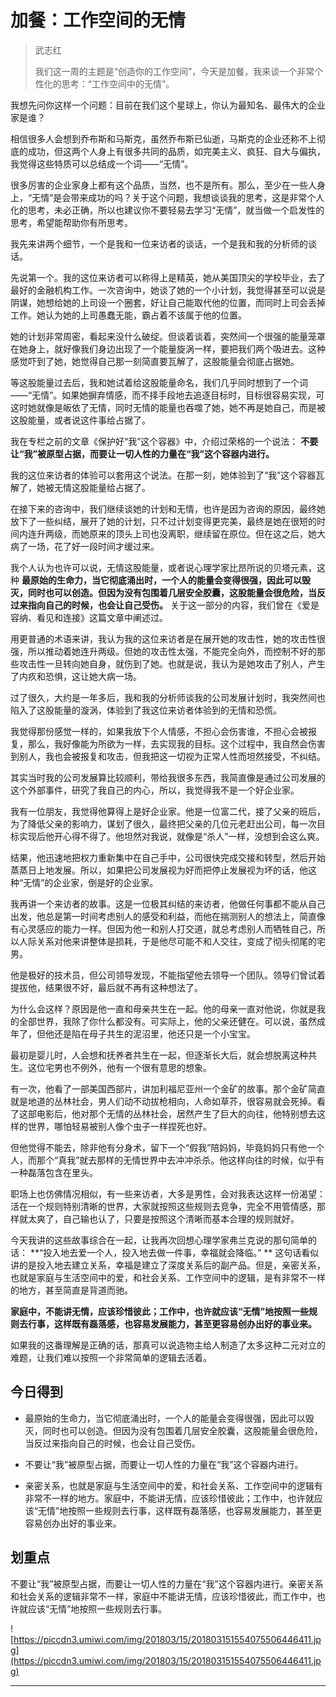 # 加餐：工作空间的无情

> 武志红
> 
> 我们这一周的主题是“创造你的工作空间”，今天是加餐，我来谈一个非常个性化的思考：“工作空间中的无情”。

我想先问你这样一个问题：目前在我们这个星球上，你认为最知名、最伟大的企业家是谁？

相信很多人会想到乔布斯和马斯克，虽然乔布斯已仙逝，马斯克的企业还称不上彻底的成功，但这两个人身上有很多共同的品质，如完美主义、疯狂、自大与偏执，我觉得这些特质可以总结成一个词——“无情”。

很多厉害的企业家身上都有这个品质，当然，也不是所有。那么，至少在一些人身上，“无情”是会带来成功的吗？关于这个问题，我想谈谈我的思考，这是非常个人化的思考，未必正确，所以也建议你不要轻易去学习“无情”，就当做一个启发性的思考，希望能帮助你有所思考。

我先来讲两个细节，一个是我和一位来访者的谈话，一个是我和我的分析师的谈话。

先说第一个。我的这位来访者可以称得上是精英，她从美国顶尖的学校毕业，去了最好的金融机构工作。一次咨询中，她谈了她的一个小计划，我觉得甚至可以说是阴谋，她想给她的上司设一个圈套，好让自己能取代他的位置，而同时上司会丢掉工作。她认为她的上司愚蠢无能，霸占着不该属于他的位置。

她的计划非常周密，看起来没什么破绽。但谈着谈着，突然间一个很强的能量笼罩在她身上，就好像我们身边出现了一个能量旋涡一样，要把我们两个吸进去。这种感觉吓到了她，她觉得自己那一刻简直要瓦解了，这股能量会彻底占据她。

等这股能量过去后，我和她试着给这股能量命名，我们几乎同时想到了一个词——“无情”。如果她摒弃情感，而不择手段地去追逐目标时，目标很容易实现，可这时她就像是皈依了无情，同时无情的能量也吞噬了她，她不再是她自己，而是被这股能量，或者说这件事给占据了。

我在专栏之前的文章《保护好“我”这个容器》中，介绍过荣格的一个说法： **不要让“我”被原型占据，而要让一切人性的力量在“我”这个容器内进行。**

我的这位来访者的体验可以套用这个说法。在那一刻，她体验到了“我”这个容器瓦解了，她被无情这股能量给占据了。

在接下来的咨询中，我们继续谈她的计划和无情，也许是因为咨询的原因，最终她放下了一些纠结，展开了她的计划，只不过计划变得更完美，最终是她在很短的时间内连升两级，而她原来的顶头上司也没离职，继续留在原位。但在这之后，她大病了一场，花了好一段时间才缓过来。

我个人认为也许可以说，无情这股能量，或者说心理学家比昂所说的贝塔元素，这种 **最原始的生命力，当它彻底涌出时，一个人的能量会变得很强，因此可以毁灭，同时也可以创造。但因为没有包围着几层安全胶囊，这股能量会很危险，当反过来指向自己的时候，也会让自己受伤。** 关于这一部分的内容，我们曾在《爱是容纳、看见和连接》这篇文章中阐述过。

用更普通的术语来讲，我认为我的这位来访者是在展开她的攻击性，她的攻击性很强，所以推动着她连升两级。但她的攻击性太强，不能完全向外，而控制不好的那些攻击性一旦转向她自身，就伤到了她。也就是说，我认为是她攻击了别人，产生了内疚和恐惧，这让她大病一场。

过了很久，大约是一年多后，我和我的分析师谈我的公司发展计划时，我突然间也陷入了这股能量的漩涡，体验到了我这位来访者体验到的无情和恐慌。

我觉得那份感觉一样的，如果我放下个人情感，不担心会伤害谁，不担心会被报复，那么，我好像能为所欲为一样，去实现我的目标。这个过程中，我自然会伤害到别人，我也会被报复和攻击，但我把这一切视为正常人性而坦然接受，不纠结。

其实当时我的公司发展算比较顺利，带给我很多东西，我简直像是通过公司发展的这个外部事件，研究了我自己的内心，所以，我觉得我不是一个好企业家。

我有一位朋友，我觉得他算得上是好企业家。他是一位富二代，接了父亲的班后，为了降低父亲的影响力，谋划了很久，最终把父亲的几位元老赶出公司，每一次目标实现后他开心得不得了。他坦然对我说，就像是“杀人”一样，没想到会这么爽。

结果，他迅速地把权力重新集中在自己手中，公司很快完成交接和转型，然后开始蒸蒸日上地发展。所以，如果把公司发展视为好而把停止发展视为坏的话，他这种“无情”的企业家，倒是好的企业家。

我再讲一个来访者的故事。这是一位极其纠结的来访者，他做任何事都不能从自己出发，他总是第一时间考虑别人的感受和利益，而他在揣测别人的想法上，简直像有心灵感应的能力一样。但因为他一和别人打交道，就总考虑别人而牺牲自己，所以人际关系对他来讲整体是损耗，于是他尽可能不和人交往，变成了彻头彻尾的宅男。

他是极好的技术员，但公司领导发现，不能指望他去领导一个团队。领导们曾试着提拔他，结果很不好，最后就不再有这种想法了。

为什么会这样？原因是他一直和母亲共生在一起。他的母亲一直对他说，你就是我的全部世界，我除了你什么都没有。可实际上，他的父亲还健在。可以说，虽然成年了，但他还是陷在母子共生的泥沼里，他还只是一个小宝宝。

最初是婴儿时，人会想和抚养者共生在一起，但逐渐长大后，就会想脱离这种共生。这位宅男也不例外，他有一个很有意思的想象。

有一次，他看了一部美国西部片，讲加利福尼亚州一个金矿的故事。那个金矿简直就是地道的丛林社会，男人们动不动拔枪相向，人命如草芥，很容易就会死掉。看了这部电影后，他对那个无情的丛林社会，居然产生了巨大的向往，他特别想去这样的世界，哪怕轻易被别人像个虫子一样捏死也好。

但他觉得不能去，除非他有分身术，留下一个“假我”陪妈妈，毕竟妈妈只有他一个人，而那个“真我”就去那样的无情世界中去冲冲杀杀。他这样向往的时候，似乎有一种磊落包含在里头。

职场上也仿佛情况相似，有一些来访者，大多是男性，会对我表达这样一份渴望：活在一个规则特别清晰的世界，大家就按照这些规则去竞争，完全不用管情感，那样就太爽了，自己输也认了，只要是按照这个清晰而基本合理的规则就好。

今天我讲的这些故事综合在一起，让我再次回想心理学家弗兰克说的那句简单的话： **“投入地去爱一个人，投入地去做一件事，幸福就会降临。” ** 这句话看似讲的是投入地去建立关系，幸福是建立了深度关系后的副产品。但是，亲密关系，也就是家庭与生活空间中的爱，和社会关系、工作空间中的逻辑，是有非常不一样的地方，甚至简直是背道而驰。

 **家庭中，不能讲无情，应该珍惜彼此；工作中，也许就应该“无情”地按照一些规则去行事，这样既有磊落感，也容易发展能力，甚至更容易创办出好的事业来。**

如果我的这番理解是正确的话，那真可以说造物主给人制造了太多这种二元对立的难题，让我们难以按照一个非常简单的逻辑去活着。

## 今日得到

* 最原始的生命力，当它彻底涌出时，一个人的能量会变得很强，因此可以毁灭，同时也可以创造。但因为没有包围着几层安全胶囊，这股能量会很危险，当反过来指向自己的时候，也会让自己受伤。

* 不要让“我”被原型占据，而要让一切人性的力量在“我”这个容器内进行。

* 亲密关系，也就是家庭与生活空间中的爱，和社会关系、工作空间中的逻辑有非常不一样的地方。家庭中，不能讲无情，应该珍惜彼此；工作中，也许就应该“无情”地按照一些规则去行事，这样既有磊落感，也容易发展能力，甚至更容易创办出好的事业来。

## 划重点

不要让“我”被原型占据，而要让一切人性的力量在“我”这个容器内进行。亲密关系和社会关系的逻辑非常不一样，家庭中不能讲无情，应该珍惜彼此，而工作中，也许就应该“无情”地按照一些规则去行事。

![https://piccdn3.umiwi.com/img/201803/15/201803151554075506446411.jpg](https://piccdn3.umiwi.com/img/201803/15/201803151554075506446411.jpg)

---
